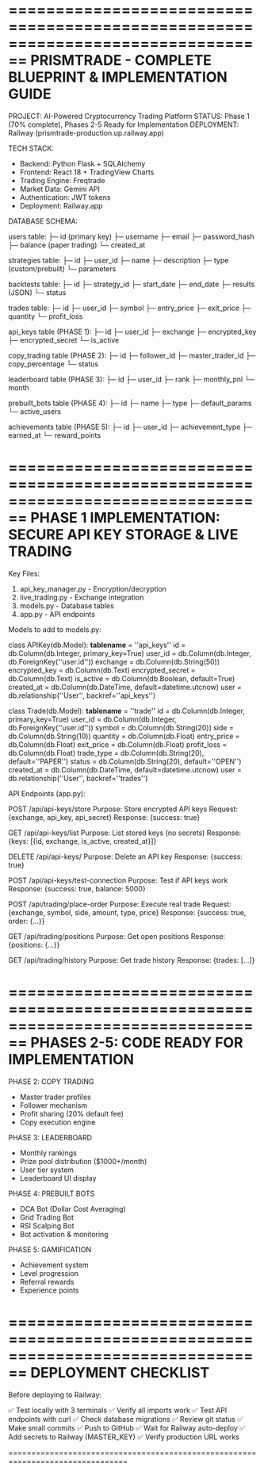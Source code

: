﻿================================================================================
PRISMTRADE - COMPLETE BLUEPRINT & IMPLEMENTATION GUIDE
================================================================================

PROJECT: AI-Powered Cryptocurrency Trading Platform
STATUS: Phase 1 (70% complete), Phases 2-5 Ready for Implementation
DEPLOYMENT: Railway (prismtrade-production.up.railway.app)

TECH STACK:
- Backend: Python Flask + SQLAlchemy
- Frontend: React 18 + TradingView Charts
- Trading Engine: Freqtrade
- Market Data: Gemini API
- Authentication: JWT tokens
- Deployment: Railway.app

DATABASE SCHEMA:

users table:
├─ id (primary key)
├─ username
├─ email
├─ password_hash
├─ balance (paper trading)
└─ created_at

strategies table:
├─ id
├─ user_id
├─ name
├─ description
├─ type (custom/prebuilt)
└─ parameters

backtests table:
├─ id
├─ strategy_id
├─ start_date
├─ end_date
├─ results (JSON)
└─ status

trades table:
├─ id
├─ user_id
├─ symbol
├─ entry_price
├─ exit_price
├─ quantity
└─ profit_loss

api_keys table (PHASE 1):
├─ id
├─ user_id
├─ exchange
├─ encrypted_key
├─ encrypted_secret
└─ is_active

copy_trading table (PHASE 2):
├─ id
├─ follower_id
├─ master_trader_id
├─ copy_percentage
└─ status

leaderboard table (PHASE 3):
├─ id
├─ user_id
├─ rank
├─ monthly_pnl
└─ month

prebuilt_bots table (PHASE 4):
├─ id
├─ name
├─ type
├─ default_params
└─ active_users

achievements table (PHASE 5):
├─ id
├─ user_id
├─ achievement_type
├─ earned_at
└─ reward_points

================================================================================
PHASE 1 IMPLEMENTATION: SECURE API KEY STORAGE & LIVE TRADING
================================================================================

Key Files:
1. api_key_manager.py - Encryption/decryption
2. live_trading.py - Exchange integration
3. models.py - Database tables
4. app.py - API endpoints

Models to add to models.py:

class APIKey(db.Model):
    __tablename__ = ''api_keys''
    id = db.Column(db.Integer, primary_key=True)
    user_id = db.Column(db.Integer, db.ForeignKey(''user.id''))
    exchange = db.Column(db.String(50))
    encrypted_key = db.Column(db.Text)
    encrypted_secret = db.Column(db.Text)
    is_active = db.Column(db.Boolean, default=True)
    created_at = db.Column(db.DateTime, default=datetime.utcnow)
    user = db.relationship(''User'', backref=''api_keys'')

class Trade(db.Model):
    __tablename__ = ''trade''
    id = db.Column(db.Integer, primary_key=True)
    user_id = db.Column(db.Integer, db.ForeignKey(''user.id''))
    symbol = db.Column(db.String(20))
    side = db.Column(db.String(10))
    quantity = db.Column(db.Float)
    entry_price = db.Column(db.Float)
    exit_price = db.Column(db.Float)
    profit_loss = db.Column(db.Float)
    trade_type = db.Column(db.String(20), default=''PAPER'')
    status = db.Column(db.String(20), default=''OPEN'')
    created_at = db.Column(db.DateTime, default=datetime.utcnow)
    user = db.relationship(''User'', backref=''trades'')

API Endpoints (app.py):

POST /api/api-keys/store
Purpose: Store encrypted API keys
Request: {exchange, api_key, api_secret}
Response: {success: true}

GET /api/api-keys/list
Purpose: List stored keys (no secrets)
Response: {keys: [{id, exchange, is_active, created_at}]}

DELETE /api/api-keys/<id>
Purpose: Delete an API key
Response: {success: true}

POST /api/api-keys/test-connection
Purpose: Test if API keys work
Response: {success: true, balance: 5000}

POST /api/trading/place-order
Purpose: Execute real trade
Request: {exchange, symbol, side, amount, type, price}
Response: {success: true, order: {...}}

GET /api/trading/positions
Purpose: Get open positions
Response: {positions: {...}}

GET /api/trading/history
Purpose: Get trade history
Response: {trades: [...]}

================================================================================
PHASES 2-5: CODE READY FOR IMPLEMENTATION
================================================================================

PHASE 2: COPY TRADING
- Master trader profiles
- Follower mechanism
- Profit sharing (20% default fee)
- Copy execution engine

PHASE 3: LEADERBOARD
- Monthly rankings
- Prize pool distribution ($1000+/month)
- User tier system
- Leaderboard UI display

PHASE 4: PREBUILT BOTS
- DCA Bot (Dollar Cost Averaging)
- Grid Trading Bot
- RSI Scalping Bot
- Bot activation & monitoring

PHASE 5: GAMIFICATION
- Achievement system
- Level progression
- Referral rewards
- Experience points

================================================================================
DEPLOYMENT CHECKLIST
================================================================================

Before deploying to Railway:

✅ Test locally with 3 terminals
✅ Verify all imports work
✅ Test API endpoints with curl
✅ Check database migrations
✅ Review git status
✅ Make small commits
✅ Push to GitHub
✅ Wait for Railway auto-deploy
✅ Add secrets to Railway (MASTER_KEY)
✅ Verify production URL works

================================================================================
